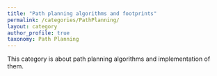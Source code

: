 ```yaml
---
title: "Path planning algorithms and footprints"
permalink: /categories/PathPlanning/
layout: category
author_profile: true
taxonomy: Path Planning
---
```


This category is about path planning algorithms and implementation of them.
